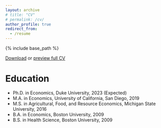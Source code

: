 ```yaml
---
layout: archive
# title: "CV"
# permalink: /cv/
author_profile: true
redirect_from:
  - /resume
---
```


{% include base_path %}

[Download](https://adamsoliman.github.io/files/AdamSolimanCV.pdf) or [preview full CV](https://docs.google.com/viewer?url=https://adamsoliman.github.io/files/AdamSolimanCV.pdf)

Education
======
* Ph.D. in Economics, Duke University, 2023 (Expected)
* M.A. in Economics, University of California, San Diego, 2019
* M.S. in Agricultural, Food, and Resource Economics, Michigan State University, 2016
* B.A. in Economics, Boston University, 2009 
* B.S. in Health Science, Boston University, 2009


